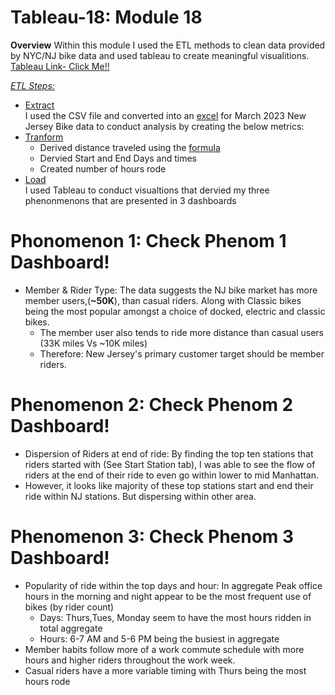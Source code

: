 # Tableau-18: Module 18

**Overview**
Within this module I used the ETL methods to clean data provided by NYC/NJ bike data and used tableau to create meaningful visualitions. <br>
[Tableau Link- Click Me!!](https://public.tableau.com/app/profile/dj.thapa/viz/Hw18Final/Phenomenon1-RiderType)<br>

*<ins>ETL Steps:</ins>*
* <ins>Extract</ins> <br> I used the CSV file and converted into an [excel](https://github.com/djthapa22/Tableau-18/blob/main/Resource/JC-202303.2.0-citibike-tripdata.xlsm) for March 2023 New Jersey Bike data to conduct analysis by creating the below metrics:
* <ins>Tranform</ins> <br> 
  * Derived distance traveled using the [formula](https://www.exceldemy.com/calculate-distance-between-two-gps-coordinates-excel/)
  * Dervied Start and End Days and times
  * Created number of hours rode
* <ins>Load</ins> <br> I used Tableau to conduct visualtions that dervied my three phenonmenons that are presented in 3 dashboards


# Phonomenon 1: Check Phenom 1 Dashboard! <br>
* Member & Rider Type: The data suggests the NJ bike market has more member users,(<b>~50K</b>), than casual riders. Along with Classic bikes being the most popular amongst a choice of docked, electric and classic bikes. 
  * The member user also tends to ride more distance than casual users (33K miles Vs ~10K miles)
  * Therefore: New Jersey's primary customer target should be member riders.

# Phenomenon 2:  Check Phenom 2 Dashboard!<br> 
* Dispersion of Riders at end of ride: By finding the top ten stations that riders started with (See Start Station tab), I was able to see the flow of riders at the end of their ride to even go within lower to mid Manhattan. 
 * However, it looks like majority of these top stations start and end their ride within NJ stations. But dispersing within other area.

# Phenomenon 3: Check Phenom 3 Dashboard! <br>
* Popularity of ride within the top days and hour: In aggregate Peak office hours in the morning and night appear to be the most frequent use of bikes (by rider count)
  * Days:  Thurs,Tues, Monday seem to have the most hours ridden in total aggregate
  * Hours: 6-7 AM and 5-6 PM being the busiest in aggregate
* Member habits follow more of a work commute schedule with more hours and higher riders throughout the work week.
* Casual riders have a more variable timing with Thurs being the most hours rode


